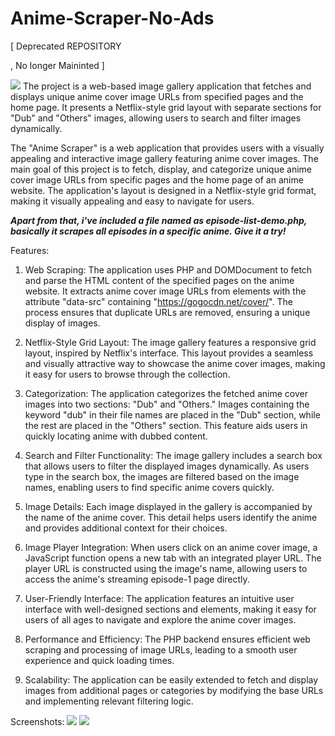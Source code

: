 # Anime-Scraper-No-Ads

[ Deprecated REPOSITORY</p>, No longer Maininted ]

<img src="https://i.imgur.com/rulvaIw.png">
The project is a web-based image gallery application that fetches and displays unique anime cover image URLs from specified pages and the home page. It presents a Netflix-style grid layout with separate sections for "Dub" and "Others" images, allowing users to search and filter images dynamically.


The "Anime Scraper" is a web application that provides users with a visually appealing and interactive image gallery featuring anime cover images. The main goal of this project is to fetch, display, and categorize unique anime cover image URLs from specific pages and the home page of an anime website. The application's layout is designed in a Netflix-style grid format, making it visually appealing and easy to navigate for users.

<b><i>Apart from that, i've included a file named as episode-list-demo.php, basically it scrapes all episodes in a specific anime. Give it a try!</i></b>

Features:

1. Web Scraping: The application uses PHP and DOMDocument to fetch and parse the HTML content of the specified pages on the anime website. It extracts anime cover image URLs from elements with the attribute "data-src" containing "https://gogocdn.net/cover/". The process ensures that duplicate URLs are removed, ensuring a unique display of images.

2. Netflix-Style Grid Layout: The image gallery features a responsive grid layout, inspired by Netflix's interface. This layout provides a seamless and visually attractive way to showcase the anime cover images, making it easy for users to browse through the collection.

3. Categorization: The application categorizes the fetched anime cover images into two sections: "Dub" and "Others." Images containing the keyword "dub" in their file names are placed in the "Dub" section, while the rest are placed in the "Others" section. This feature aids users in quickly locating anime with dubbed content.

4. Search and Filter Functionality: The image gallery includes a search box that allows users to filter the displayed images dynamically. As users type in the search box, the images are filtered based on the image names, enabling users to find specific anime covers quickly.

5. Image Details: Each image displayed in the gallery is accompanied by the name of the anime cover. This detail helps users identify the anime and provides additional context for their choices.

6. Image Player Integration: When users click on an anime cover image, a JavaScript function opens a new tab with an integrated player URL. The player URL is constructed using the image's name, allowing users to access the anime's streaming episode-1 page directly.

7. User-Friendly Interface: The application features an intuitive user interface with well-designed sections and elements, making it easy for users of all ages to navigate and explore the anime cover images.

8. Performance and Efficiency: The PHP backend ensures efficient web scraping and processing of image URLs, leading to a smooth user experience and quick loading times.

9. Scalability: The application can be easily extended to fetch and display images from additional pages or categories by modifying the base URLs and implementing relevant filtering logic.

Screenshots:
<img src="https://i.imgur.com/EEqdfMk.png"/>
<img src="https://i.imgur.com/tR63SNf.png"/>
